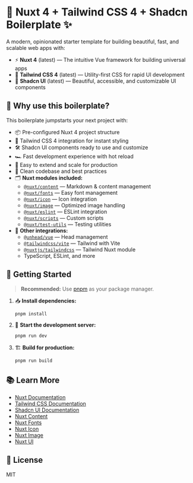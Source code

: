 # 🚀 Nuxt 4 + Tailwind CSS 4 + Shadcn Boilerplate ✨

A modern, opinionated starter template for building beautiful, fast, and scalable web apps with:

- ⚡ **Nuxt 4** (latest) — The intuitive Vue framework for building universal apps
- 🎨 **Tailwind CSS 4** (latest) — Utility-first CSS for rapid UI development
- 🧩 **Shadcn UI** (latest) — Beautiful, accessible, and customizable UI components

## 🌟 Why use this boilerplate?

This boilerplate jumpstarts your next project with:

- 📦 Pre-configured Nuxt 4 project structure
- 🎯 Tailwind CSS 4 integration for instant styling
- 🛠️ Shadcn UI components ready to use and customize
- 🏎️ Fast development experience with hot reload
- 🧪 Easy to extend and scale for production
- 📝 Clean codebase and best practices
- 🗂️ **Nuxt modules included:**
  - [`@nuxt/content`](https://content.nuxt.com/) — Markdown & content management
  - [`@nuxt/fonts`](https://fonts.nuxt.com/) — Easy font management
  - [`@nuxt/icon`](https://icon.nuxt.com/) — Icon integration
  - [`@nuxt/image`](https://image.nuxt.com/) — Optimized image handling
  - [`@nuxt/eslint`](https://github.com/nuxt/eslint-module) — ESLint integration
  - [`@nuxt/scripts`](https://github.com/nuxt/scripts) — Custom scripts
  - [`@nuxt/test-utils`](https://github.com/nuxt/test-utils) — Testing utilities
- 🧩 **Other integrations:**
  - [`@unhead/vue`](https://unhead.unjs.io/) — Head management
  - [`@tailwindcss/vite`](https://tailwindcss.com/docs/guides/vite) — Tailwind with Vite
  - [`@nuxtjs/tailwindcss`](https://tailwindcss.nuxtjs.org/) — Tailwind Nuxt module
  - TypeScript, ESLint, and more

## 🚦 Getting Started

> **Recommended:** Use [pnpm](https://pnpm.io/) as your package manager.

1. 📥 **Install dependencies:**

   ```bash
   pnpm install
   ```

2. 🏃 **Start the development server:**

   ```bash
   pnpm run dev
   ```

3. 🏗️ **Build for production:**

   ```bash
   pnpm run build
   ```

## 📚 Learn More

- [Nuxt Documentation](https://nuxt.com/docs)
- [Tailwind CSS Documentation](https://tailwindcss.com/docs)
- [Shadcn UI Documentation](https://ui.shadcn.com/docs)
- [Nuxt Content](https://content.nuxt.com/)
- [Nuxt Fonts](https://fonts.nuxt.com/)
- [Nuxt Icon](https://icon.nuxt.com/)
- [Nuxt Image](https://image.nuxt.com/)
- [Nuxt UI](https://ui.nuxt.com/)

## 🪪 License

MIT
